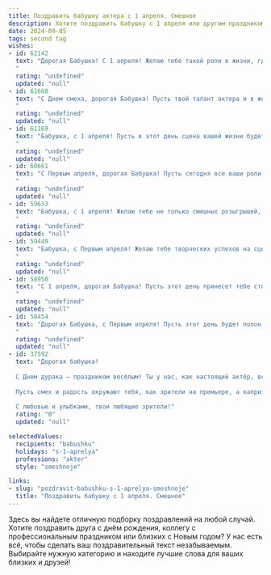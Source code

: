 ```yaml
---
title: Поздравить бабушку актера с 1 апреля. Смешное
description: Хотите поздравить бабушку с 1 апреля или другим праздником? Наш ИИ создаст незабываемое поздравление, а вы обязательно выделитесь среди других.  
date: 2024-09-05
tags: second tag
wishes:
- id: 62142
  text: "Дорогая Бабушка! С 1 апреля! Желаю тебе такой роли в жизни, где ты будешь играть только главную героиню, а все невзгоды - это всего лишь декорации! Пусть сцена жизни будет яркой, а аплодисменты - громкими! 🎭🎉
  "
  rating: "undefined"
  updated: "null"
- id: 61668
  text: "С Днем смеха, дорогая Бабушка! Пусть твой талант актера и в жизни приносит радость и смех, а в апрельский день 1-го числа никто не посмеет тебя разыграть, только ты - всех! 😄🎭
  "
  rating: "undefined"
  updated: "null"
- id: 61169
  text: "Бабушка, с 1 апреля! Пусть в этот день сцена вашей жизни будет полна смешных и неожиданных поворотов, а зрители - ваши родные - будут без ума от вашего таланта! 🎭🎉
  "
  rating: "undefined"
  updated: "null"
- id: 60661
  text: "С Первым апреля, дорогая Бабушка! Пусть сегодня все ваши роли будут яркими, а жизнь – полна сюрпризов, как самый захватывающий спектакль! 🎭🎉
  "
  rating: "undefined"
  updated: "null"
- id: 59633
  text: "Бабушка, с 1 апреля! Желаю тебе не только смешных розыгрышей, но и ярких ролей на сцене жизни! Пусть твоя игра будет всегда на высоте, а зрители аплодируют стоя! 😄🎭
  "
  rating: "undefined"
  updated: "null"
- id: 59449
  text: "Бабушка, с Первым апреля! Желаю тебе творческих успехов на сцене, чтобы зрители аплодировали стоя, а критики писали хвалебные рецензии. Пусть твой талант сияет ярче, чем самые яркие софиты!  И помни,  что лучший  \"прикол\"  - это твоя  бесподобная игра! 😉
  "
  rating: "undefined"
  updated: "null"
- id: 58950
  text: "С 1 апреля, дорогая Бабушка! Пусть этот день принесет тебе столько же смеха и радости, сколько ты приносишь нам своими ролями на сцене! Желаю тебе, чтобы каждый день был ярким и незабываемым, как твои лучшие спектакли. 😄🎉
  "
  rating: "undefined"
  updated: "null"
- id: 58454
  text: "Дорогая Бабушка, с Первым апреля! Пусть этот день будет полон смеха, как твоя самая удачная роль на сцене! Желаю тебе побольше ярких и запоминающихся моментов, а также чтобы все твои реплики были  \"на ура\"  и вызывали аплодисменты!  🎉🎭
  "
  rating: "undefined"
  updated: "null"
- id: 37592
  text: "Дорогая бабушка!
  
  С Днем дурака – праздником весёлым! Ты у нас, как настоящий актёр, всегда в роли – то строгая бабушка, то весёлая сказочница. Сегодня твой день, так что забудь про сценарий и играй на полную катушку!
  
  Пусть смех и радость окружают тебя, как зрители на премьере, а капризный апрель пусть лишь запасает шутки для лучшего. Желаем тебе здоровья, как у артиста с рекордом по театральным играм, и веселого настроения, которому позавидует даже комик!
  
  С любовью и улыбками, твои любящие зрители!"
  rating: "0"
  updated: "null"

selectedValues:
  recipients: "babushku"
  holidays: "s-1-aprelya"
  professions: "akter"
  style: "smeshnoje"

links:
- slug: "pozdravit-babushku-s-1-aprelya-smeshnoje"
  title: "Поздравить бабушку с 1 апреля. Смешное"
---
```


Здесь вы найдете отличную подборку поздравлений на любой случай. 
Хотите поздравить друга с днём рождения, коллегу с профессиональным праздником или близких с Новым годом? У нас есть всё, чтобы сделать ваш поздравительный текст незабываемым. Выбирайте нужную категорию и находите лучшие слова для ваших близких и друзей!
